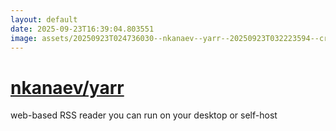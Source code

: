 ```yaml
---
layout: default
date: 2025-09-23T16:39:04.803551
image: assets/20250923T024736030--nkanaev--yarr--20250923T032223594--cropped.png
---
```


# [nkanaev/yarr](https://github.com/nkanaev/yarr)

web-based RSS reader you can run on your desktop or self-host
